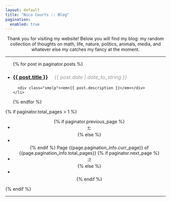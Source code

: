```yaml
---
layout: default
title: "Nico Courts :: Blog"
pagination: 
  enabled: true
---
```

<center>
Thank you for visiting my website!
Below you will find my blog: my random collection of thoughts on math, life, nature, politics, animals, media, and whatever else my catches my fancy at the moment.
</center>

---

<ul id="postlist">
  {% for post in paginator.posts %}
    <li>
      <h3><a href="{{ post.url }}">{{ post.title }}</a><span class="postdate" style="color:#999; font-size:12pt;font-weight:normal;margin: 0 20px;"><em>{{ post.date | date_to_string }}</em></span></h3>
      
      <div class="smolp"><em>{{ post.description }}</em></div>
    </li>
  {% endfor %}
</ul>

{% if paginator.total_pages > 1 %}
<center>
<ul id="pagination">
  {% if paginator.previous_page %}
  <li>
    <a href="{{ paginator.previous_page_path | prepend: site.baseurl }}">🡠</a>
  </li>
  {% else %}
  <li>
    <span style="color:white">🡠</span>
  </li>
  {% endif %}
  Page {{page.pagination_info.curr_page}} of {{page.pagination_info.total_pages}}
  {% if paginator.next_page %}
  <li>
    <a href="{{ paginator.next_page_path | prepend: site.baseurl }}">🡢</a>
  </li>
  {% else %}
  <li>
    <span style="color:white">🡢</span>
  </li>
  {% endif %}

</ul>
</center>
{% endif %}
<hr>
